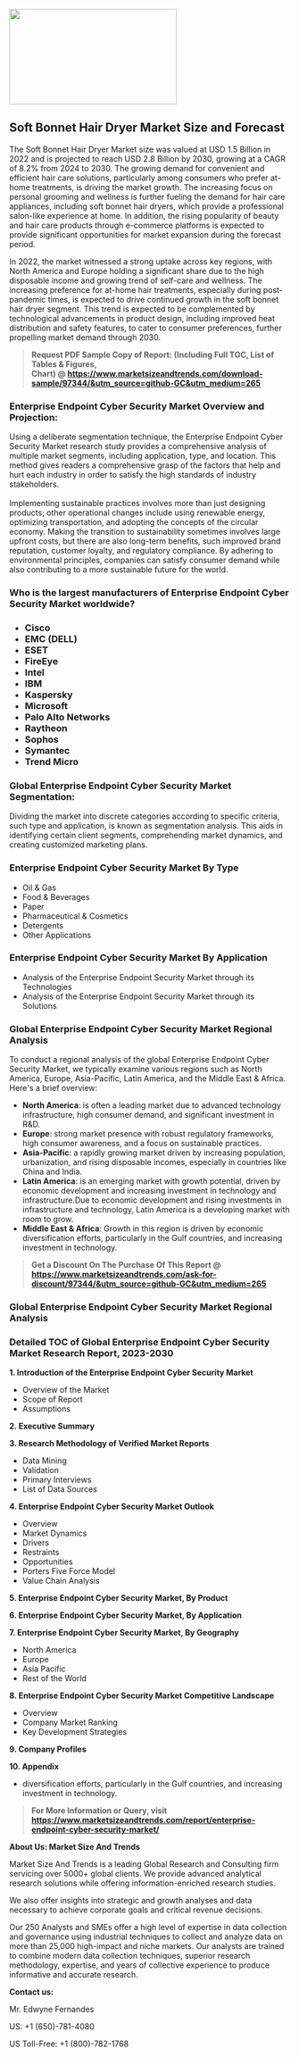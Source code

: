 <p><img class="alignnone size-medium wp-image-20088" src="https://ffe5etoiles.com/wp-content/uploads/2024/12/MST1-300x171.png" alt="" width="300" height="171" /></p><h2>Soft Bonnet Hair Dryer Market Size and Forecast</h2><p>The Soft Bonnet Hair Dryer Market size was valued at USD 1.5 Billion in 2022 and is projected to reach USD 2.8 Billion by 2030, growing at a CAGR of 8.2% from 2024 to 2030. The growing demand for convenient and efficient hair care solutions, particularly among consumers who prefer at-home treatments, is driving the market growth. The increasing focus on personal grooming and wellness is further fueling the demand for hair care appliances, including soft bonnet hair dryers, which provide a professional salon-like experience at home. In addition, the rising popularity of beauty and hair care products through e-commerce platforms is expected to provide significant opportunities for market expansion during the forecast period.</p><p>In 2022, the market witnessed a strong uptake across key regions, with North America and Europe holding a significant share due to the high disposable income and growing trend of self-care and wellness. The increasing preference for at-home hair treatments, especially during post-pandemic times, is expected to drive continued growth in the soft bonnet hair dryer segment. This trend is expected to be complemented by technological advancements in product design, including improved heat distribution and safety features, to cater to consumer preferences, further propelling market demand through 2030.</p></p><blockquote id="" class=""><strong>Request PDF Sample Copy of Report: (Including Full TOC, List of Tables &amp; Figures, Chart)&nbsp;@&nbsp;<strong><a href="https://www.marketsizeandtrends.com/download-sample/97344/&utm_source=github-GC&utm_medium=265" target="_blank">https://www.marketsizeandtrends.com/download-sample/97344/&utm_source=github-GC&utm_medium=265</a></strong></strong></blockquote><h3 id="" class="">Enterprise Endpoint Cyber Security Market&nbsp;Overview and Projection:</h3><p id="" class="">Using a deliberate segmentation technique, the Enterprise Endpoint Cyber Security Market research study provides a comprehensive analysis of multiple market segments, including application, type, and location. This method gives readers a comprehensive grasp of the factors that help and hurt each industry in order to satisfy the high standards of industry stakeholders. <br /> <br />Implementing sustainable practices involves more than just designing products; other operational changes include using renewable energy, optimizing transportation, and adopting the concepts of the circular economy. Making the transition to sustainability sometimes involves large upfront costs, but there are also long-term benefits, such improved brand reputation, customer loyalty, and regulatory compliance. By adhering to environmental principles, companies can satisfy consumer demand while also contributing to a more sustainable future for the world.</p><h3 id="" class="">Who is the largest manufacturers of&nbsp;Enterprise Endpoint Cyber Security Market worldwide?</h3><h3 class=""><p><ul><li>Cisco </li><li> EMC (DELL) </li><li> ESET </li><li> FireEye </li><li> Intel </li><li> IBM </li><li> Kaspersky </li><li> Microsoft </li><li> Palo Alto Networks </li><li> Raytheon </li><li> Sophos </li><li> Symantec </li><li> Trend Micro</li></ul></p></h3><h3 id="" class="">Global&nbsp;Enterprise Endpoint Cyber Security Market Segmentation:</h3><p id="" class="">Dividing the market into discrete categories according to specific criteria, such type and application, is known as segmentation analysis. This aids in identifying certain client segments, comprehending market dynamics, and creating customized marketing plans.</p><h3 id="" class="">Enterprise Endpoint Cyber Security Market&nbsp;By Type</h3><p><p><ul><li>Oil & Gas </li><li> Food & Beverages </li><li> Paper </li><li> Pharmaceutical & Cosmetics </li><li> Detergents </li><li> Other Applications</p></li></ul></p></p><h3 id="" class="">Enterprise Endpoint Cyber Security Market&nbsp;By Application</h3><p class=""><p><ul><li>Analysis of the Enterprise Endpoint Security Market through its Technologies </li><li> Analysis of the Enterprise Endpoint Security Market through its Solutions</li></ul></p></p><h3 id="" class="">Global Enterprise Endpoint Cyber Security Market Regional Analysis</h3><p id="" class="">To conduct a regional analysis of the global Enterprise Endpoint Cyber Security Market, we typically examine various regions such as North America, Europe, Asia-Pacific, Latin America, and the Middle East &amp; Africa. Here's a brief overview:</p><ul><li><strong>North America</strong>: is often a leading market due to advanced technology infrastructure, high consumer demand, and significant investment in R&amp;D.</li><li><strong>Europe</strong>: strong market presence with robust regulatory frameworks, high consumer awareness, and a focus on sustainable practices.</li><li><strong>Asia-Pacific</strong>: a rapidly growing market driven by increasing population, urbanization, and rising disposable incomes, especially in countries like China and India.</li><li><strong>Latin America</strong>: is an emerging market with growth potential, driven by economic development and increasing investment in technology and infrastructure.Due to economic development and rising investments in infrastructure and technology, Latin America is a developing market with room to grow.</li><li><strong>Middle East &amp; Africa</strong>: Growth in this region is driven by economic diversification efforts, particularly in the Gulf countries, and increasing investment in technology.</li></ul><blockquote id="" class=""><strong>Get a Discount On The Purchase Of This Report @ <strong><a href="https://www.marketsizeandtrends.com/ask-for-discount/97344/&utm_source=github-GC&utm_medium=265" target="_blank">https://www.marketsizeandtrends.com/ask-for-discount/97344/&utm_source=github-GC&utm_medium=265</a></strong></strong></blockquote><h3 id="" class="">Global Enterprise Endpoint Cyber Security Market Regional Analysis</h3><h3 id="" class="">Detailed TOC of Global Enterprise Endpoint Cyber Security Market Research Report, 2023-2030</h3><p id="" class=""><strong>1. Introduction of the Enterprise Endpoint Cyber Security Market</strong></p><ul><li>Overview of the Market</li><li>Scope of Report</li><li>Assumptions</li></ul><p id="" class=""><strong>2. Executive Summary</strong></p><p id="" class=""><strong>3. Research Methodology of Verified Market Reports</strong></p><ul><li>Data Mining</li><li>Validation</li><li>Primary Interviews</li><li>List of Data Sources</li></ul><p id="" class=""><strong>4. Enterprise Endpoint Cyber Security Market Outlook</strong></p><ul><li>Overview</li><li>Market Dynamics</li><li>Drivers</li><li>Restraints</li><li>Opportunities</li><li>Porters Five Force Model</li><li>Value Chain Analysis</li></ul><p id="" class=""><strong>5. Enterprise Endpoint Cyber Security Market, By Product</strong></p><p id="" class=""><strong>6. Enterprise Endpoint Cyber Security Market, By Application</strong></p><p id="" class=""><strong>7. Enterprise Endpoint Cyber Security Market, By Geography</strong></p><ul><li>North America</li><li>Europe</li><li>Asia Pacific</li><li>Rest of the World</li></ul><p id="" class=""><strong>8. Enterprise Endpoint Cyber Security Market Competitive Landscape</strong></p><ul><li>Overview</li><li>Company Market Ranking</li><li>Key Development Strategies</li></ul><p id="" class=""><strong>9. Company Profiles</strong></p><p id="" class=""><strong>10. Appendix</strong></p><ul><li>diversification efforts, particularly in the Gulf countries, and increasing investment in technology.</li></ul><blockquote id="" class=""><strong>For More Information or Query, visit <strong><strong><a href="https://www.marketsizeandtrends.com/report/enterprise-endpoint-cyber-security-market/" target="_blank">https://www.marketsizeandtrends.com/report/enterprise-endpoint-cyber-security-market/</a></strong></strong></strong></blockquote><p id="" class=""><strong>About Us: Market Size And Trends</strong></p><p id="" class="">Market Size And Trends is a leading Global Research and Consulting firm servicing over 5000+ global clients. We provide advanced analytical research solutions while offering information-enriched research studies.</p><p id="" class="">We also offer insights into strategic and growth analyses and data necessary to achieve corporate goals and critical revenue decisions.</p><p id="" class="">Our 250 Analysts and SMEs offer a high level of expertise in data collection and governance using industrial techniques to collect and analyze data on more than 25,000 high-impact and niche markets. Our analysts are trained to combine modern data collection techniques, superior research methodology, expertise, and years of collective experience to produce informative and accurate research.</p><p id="" class=""><strong>Contact us:</strong></p><p id="" class="">Mr. Edwyne Fernandes</p><p id="" class="">US: +1 (650)-781-4080</p><p id="" class="">US Toll-Free: +1 (800)-782-1768</p>
